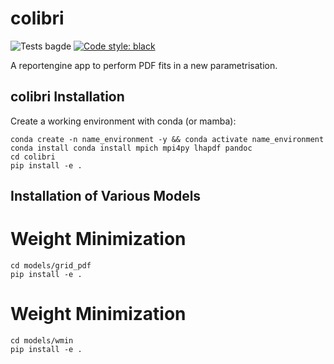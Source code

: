 # colibri
![Tests bagde](https://github.com/HEP-PBSP/colibri/actions/workflows/tests.yml/badge.svg)
[![Code style: black](https://img.shields.io/badge/code%20style-black-000000.svg)](https://github.com/psf/black)

A reportengine app to perform PDF fits in a new parametrisation.


## colibri Installation
Create a working environment with conda (or mamba):
```
conda create -n name_environment -y && conda activate name_environment
conda install conda install mpich mpi4py lhapdf pandoc
cd colibri
pip install -e .
```

## Installation of Various Models

# Weight Minimization
```
cd models/grid_pdf
pip install -e .
```

# Weight Minimization
```
cd models/wmin
pip install -e .
```
